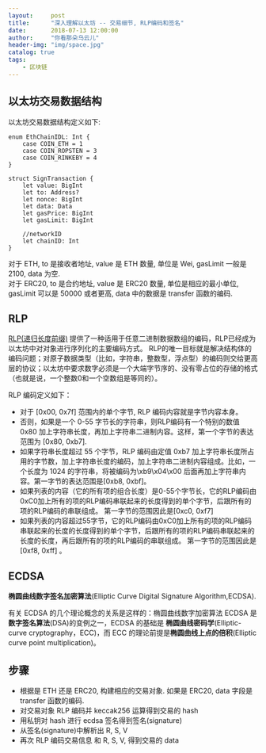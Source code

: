 ```yaml
---
layout:     post
title:      "深入理解以太坊 -- 交易细节, RLP编码和签名"
date:       2018-07-13 12:00:00
author:     "你看那朵乌云儿"
header-img: "img/space.jpg"
catalog: true
tags:
    - 区块链
---
```



## 以太坊交易数据结构

以太坊交易数据结构定义如下:  

	enum EthChainIDL: Int {
    	case COIN_ETH = 1
    	case COIN_ROPSTEN = 3
    	case COIN_RINKEBY = 4
	}

	struct SignTransaction {
    	let value: BigInt
    	let to: Address?
    	let nonce: BigInt
    	let data: Data
    	let gasPrice: BigInt
    	let gasLimit: BigInt
    
		//networkID
    	let chainID: Int
	}
	
对于 ETH, to 是接收者地址, value 是 ETH 数量, 单位是 Wei, gasLimit 一般是 2100, data 为空.  
对于 ERC20, to 是合约地址, value 是 ERC20 数量, 单位是相应的最小单位, gasLimit 可以是 50000 或者更高, data 中的数据是 transfer 函数的编码.

## RLP

[RLP(递归长度前缀)](https://github.com/ethereum/wiki/wiki/%5B%E4%B8%AD%E6%96%87%5D-RLP) 提供了一种适用于任意二进制数据数组的编码，RLP已经成为以太坊中对对象进行序列化的主要编码方式。 RLP的唯一目标就是解决结构体的编码问题；对原子数据类型（比如，字符串，整数型，浮点型）的编码则交给更高层的协议；以太坊中要求数字必须是一个大端字节序的、没有零占位的存储的格式（也就是说，一个整数0和一个空数组是等同的）。

RLP 编码定义如下：

- 对于 [0x00, 0x7f] 范围内的单个字节, RLP 编码内容就是字节内容本身。
- 否则，如果是一个 0-55 字节长的字符串，则RLP编码有一个特别的数值 0x80 加上字符串长度，再加上字符串二进制内容。这样，第一个字节的表达范围为 [0x80, 0xb7].
- 如果字符串长度超过 55 个字节，RLP 编码由定值 0xb7 加上字符串长度所占用的字节数，加上字符串长度的编码，加上字符串二进制内容组成。比如，一个长度为 1024 的字符串，将被编码为\xb9\x04\x00 后面再加上字符串内容。第一字节的表达范围是[0xb8, 0xbf]。
- 如果列表的内容（它的所有项的组合长度）是0-55个字节长，它的RLP编码由0xC0加上所有的项的RLP编码串联起来的长度得到的单个字节，后跟所有的项的RLP编码的串联组成。 第一字节的范围因此是[0xc0, 0xf7]
- 如果列表的内容超过55字节，它的RLP编码由0xC0加上所有的项的RLP编码串联起来的长度的长度得到的单个字节，后跟所有的项的RLP编码串联起来的长度的长度，再后跟所有的项的RLP编码的串联组成。 第一字节的范围因此是[0xf8, 0xff] 。


## ECDSA

**椭圆曲线数字签名加密算法**(Elliptic Curve Digital Signature Algorithm,ECDSA).  

有关 ECDSA 的几个理论概念的关系是这样的：椭圆曲线数字加密算法 ECDSA 是**数字签名算法**(DSA)的变例之一，ECDSA 的基础是 **椭圆曲线密码学**(Elliptic-curve cryptography，ECC)，而 ECC 的理论前提是**椭圆曲线上点的倍积**(Elliptic curve point multiplication)。

## 步骤

- 根据是 ETH 还是 ERC20, 构建相应的交易对象. 如果是 ERC20, data 字段是 transfer 函数的编码. 
- 对交易对象 RLP 编码并 keccak256 运算得到交易的 hash
- 用私钥对 hash 进行 ecdsa 签名得到签名(signature)
- 从签名(signature)中解析出 R, S, V
- 再次 RLP 编码交易信息 和 R, S, V, 得到交易的 data



